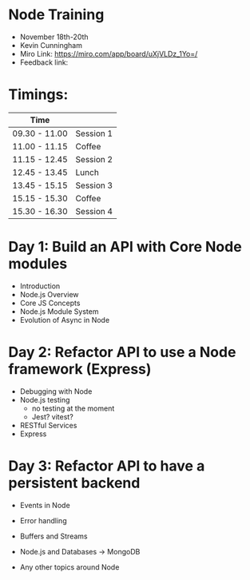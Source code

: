 # Node Training

- November 18th-20th
- Kevin Cunningham
- Miro Link: https://miro.com/app/board/uXjVLDz_1Yo=/
- Feedback link:

# Timings:

| Time          |           |
| ------------- | --------- |
| 09.30 - 11.00 | Session 1 |
| 11.00 - 11.15 | Coffee    |
| 11.15 - 12.45 | Session 2 |
| 12.45 - 13.45 | Lunch     |
| 13.45 - 15.15 | Session 3 |
| 15.15 - 15.30 | Coffee    |
| 15.30 - 16.30 | Session 4 |

# Day 1: Build an API with Core Node modules

- Introduction
- Node.js Overview
- Core JS Concepts
- Node.js Module System
- Evolution of Async in Node

# Day 2: Refactor API to use a Node framework (Express)

- Debugging with Node
- Node.js testing
  - no testing at the moment
  - Jest? vitest?
- RESTful Services
- Express

# Day 3: Refactor API to have a persistent backend

- Events in Node
- Error handling
- Buffers and Streams
- Node.js and Databases -> MongoDB

- Any other topics around Node
